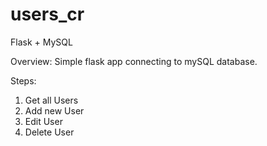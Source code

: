 # users_cr
Flask + MySQL

Overview:
Simple flask app connecting to mySQL database. 

Steps: 
1. Get all Users
2. Add new User 
3. Edit User
4. Delete User


